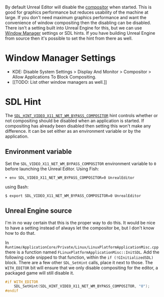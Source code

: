By default Unreal Editor will disable the [compositor](https://unix.stackexchange.com/questions/359257/what-is-a-compositor-in-general-and-which-gives-the-best-performance-ubuntu) when started.
This is good for graphics performance but reduces usability of the machine at large.
If you don't need maximum graphics performance and want the convenience of window compositing then the disabling can be disabled.
There isn't a setting built into Unreal Engine for this, but we can use [Window Manager](https://wiki.archlinux.org/title/window_manager) settings or SDL hints.
If you have building Unreal Engine from source then it's possible to set the hint from there as well.

# Window Manager Settings

- KDE: Disable System Settings > Display And Monitor > Compositor > Allow Applications To Block Compositing.
- [[TODO: List other window managers as well.]]


# SDL Hint

The [`SDL_HINT_VIDEO_X11_NET_WM_BYPASS_COMPOSITOR`](https://metacpan.org/pod/SDL2::hints#SDL_HINT_VIDEO_X11_NET_WM_BYPASS_COMPOSITOR) hint controls whether or not compositing should be disabled when an application is started.
If compositing has already been disabled then setting this won't make any difference.
It can be set either as an environment variable or by the application.


## Environment variable

Set the `SDL_VIDEO_X11_NET_WM_BYPASS_COMPOSITOR` environment variable to `0` before launching the Unreal Editor.
Using Fish:
```
➤ env SDL_VIDEO_X11_NET_WM_BYPASS_COMPOSITOR=0 UnrealEditor
```
using Bash:
```
$ export SDL_VIDEO_X11_NET_WM_BYPASS_COMPOSITOR=0 UnrealEditor
```


## Unreal Engine source

I'm in no way certain that this is the proper way to do this.
It would be nice to have a setting instead of always let the compositor be, but I don't know how to do that.

In `Runtime/ApplicationCore/Private/Linux/LinuxPlatformApplicationMisc.cpp` there is a function named `FLinuxPlatformApplicationMisc::InitSDL`.
Add the following code snipped to that function, within the `if (!GInitializedSDL)` block.
There are a few other `SDL_SetHint` calls, place it next to those.
The `WITH_EDITOR` bit will ensure that we only disable compositing for the editor, a packaged game will still disable it.

```cpp
#if WITH_EDITOR
	SDL_SetHint(SDL_HINT_VIDEO_X11_NET_WM_BYPASS_COMPOSITOR, "0");
#endif
```
